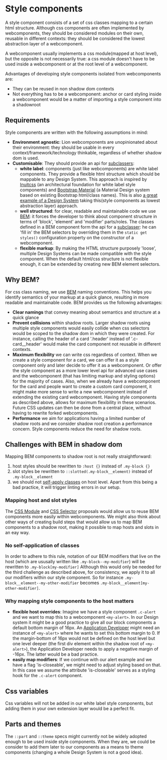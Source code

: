 # Style components
A style component consists of a set of css classes mapping to a certain html structure. Although css
components are often implemented by webcomponents, they should be considered modules on their own,
reusable in different contexts: they should be considered the lowest abstraction layer of a
webcomponent.

A webcomponent usually implements a css module(mapped at host level), but the opposite is not
necessarily true: a css module doesn't have to be used inside a webcomponent or at the root level
of a webcomponent.

Advantages of developing style components isolated from webcomponents are:
- They can be reused in non shadow dom contexts
- Not everything has to be a webcomponent: anchor or card styling inside a webcomponent would be a
matter of importing a style component into a shadowroot


## Requirements
Style components are written with the following assumptions in mind:

- **Environment agnostic**: Lion webcomponents are unopinionated about their environment: they
should be usable in every context/framework/technology thinkable, regardless of whether shadow dom
is used.
- **Customisable**: They should provide an api for [subclassers](./definitions.md):
  - **white label**:  components (just like webcomponents) are white label components. They provide
  a flexible html structure which should be mappable to any Design System.
This approach is inspired by [Inuitcss](https://github.com/inuitcss/inuitcss) (an architectural
foundation for white label style components) and [Bootstrap Material](https://fezvrasta.github.io/bootstrap-material-design/)
(a Material Design system based on existing Bootstrap html/class names).
This is also [a great example of a Design System](https://www.carbondesignsystem.com/components/checkbox/code)
taking this(style components as lowest abstraction layer) approach.
  - **well structured**: for clear, readable and maintainable code we use [BEM](http://getbem.com/):
  it forces the
  developer to think about component structure in terms of 'block', 'element' and 'modifier'
  parts/roles. The classes defined in a BEM component form the api for a
  [subclasser](./definitions.md): he can 'fill in' the BEM selectors by overriding them in the
  `static get styles()` configuration property on the constructor of a webcomponent.
  - **flexible markup**: By making the HTML structure purposely 'loose', multiple Design Systems can
    be made compatible with the style component. When the default html/css structure is not flexible
    enough, it can be extended by creating new BEM element selectors.

## Why BEM?
For css class naming, we use [BEM](http://getbem.com/) naming conventions. This helps you identify
semantics of your markup at a quick glance, resulting in more readable and maintainable code.
BEM provides us the following advantages:
- **Clear namings** that convey meaning about semantics and structure at a quick glance
- **Prevent collisions** within shadow roots. Larger shadow roots using multiple style components
would easily collide when css selectors would be scoped to the shadow dom in which they were
created. For instance, calling the header of a card '.header' instead of '.c-card__header'
would make the card component not reusable in different contexts.
- **Maximum flexibility** we can write css regardless of context. When we create a style component
for a card, we can offer it as a style component only and later decide to offer it as a webcomponent.
Or offer the style component
as a more lower level api for advanced use cases and the webcomponent (that has limiting markup and
styling options) for the majority of cases.
Also, when we already have a webcomponent for the card and people want to create a custom card
component, it might make more sense to write a new webcomponent instead of extending the existing
card webcomponent.
Having style components as described above, allows for maximum flexibility in these scenarios.
Future CSS updates can then be done from a central place, without having to rewrite forked webcomponents.
- **Performance** we aim for applications having a limited number of shadow roots and we consider
shadow root creation a performance concern. Style components reduce the need for shadow roots.
<!-- TODO: we definitely suffered here in the Polymer era. We might want to create some new perf
tests for our lit-element based apps to verify this claim again. -->


## Challenges with BEM in shadow dom
Mapping BEM components to shadow root is not really straightforward:
 1. host styles should be rewritten to `:host {}` instead of `.my-block {}`
 2. slot styles be rewritten to `::slotted(.my-block__element)` instead of `.my-block__element`
 3. we should not [self-apply classes](https://developers.google.com/web/fundamentals/web-components/best-practices)
 on host level. Apart from this being a bad practice, it will trigger linting errors in our setup.

### Mapping host and slot styles
The [CSS Module](https://github.com/w3c/webcomponents/issues/759) and [CSS Selector](https://github.com/w3c/csswg-drafts/issues/3714) proposals would allow us to reuse BEM components more easily within webcomponents.
We might also think about other ways of creating build steps that would allow us to map BEM
components to a shadow root, making it possible to map hosts and slots in an eay way.
<!-- TODO: quite important that we find a solution to this problem -->

### No self-application of classes
In order to adhere to this rule, notation of our BEM modifiers that live on the host (which are
ususally written like `.my-block--my-modifier`) will be rewritten to `.my-block[my-modifier]`
Although this would only be needed for the third challenge as described above, for consistency,
we apply it to all our modifiers within our style component.
So for instance `.my-block__element--my-other-modifier` becomes
`.my-block__element[my-other-modifier]`.


### Why mapping style components to the host matters
- **flexible host overrides**:
Imagine we have a style component `.c-alert` and we want to map this to a webcomponent `<my-alert>`.
In our Design system it might be a good practice to give all our block components a default bottom
margin of 16px. An [Application Developer](./definitions.md) might need an instance of `<my-alert>` where he wants to
set this bottom margin to 0.
If the margin-bottom of 16px would not be defined on the host level but one level deeper (the first
div element within the shadow root of `<my-alert>`), the Application Developer needs to apply a
negative margin of -16px. The latter would be a bad practice.
- **easily map modifiers**:
If we continue with our alert example and we have a flag 'is-closeable', we might need to adjust
styling based on that. In this case we assume the attribute 'is-closeable' serves as a styling
hook for the `.c-alert` component.

## Css variables
Css variables will not be added in our white label style components, but adding them in your own
extension layer would be a perfect fit.

## Parts and themes
The `::part` and `::theme` specs might currently not be widely adopted enough to be used inside
style components. When they are, we could be consider to add them later to our components as a means
to theme components (changing a whole Design System is not a good idea).


<!-- TODO: check if needed for story above, else delete
It would mainly be benificial when:

- styles need to be reused in a context where extending is not a solution/forking is needed (which
happened quite some times in our previous components lib, making our core styles less scalable).

- style components (and their corresponding html structure) are considered the core building
blocks of a Design System. Webcomponents provide a developer friendly abstraction that mainly
sees fit


### Naming Conventions
For css class naming, we use BEM naming conventions. This helps you identify semantics of
your markup at a quick glance, resulting in more readable and maintainable code.
BEM is an abbreviation for:
- Block
- Element
- Modifier

## webcomponents


### HTML Structure
Despite not having applied any styling by default, our components do have an html structure that
allows [subclassers](./definitions.md) to easily extend them.
Webcomponents can be

### BEM and shadow DOM
Although BEM naming conventions partly encapsulate



All CSS our components is written from a generic mindset, following BEM conventions:
https://en.bem.info/methodology/

Although the CSS and HTML are implemented by the component, they should be regarded as
totally decoupled.

Not only does this force us to write better structured css, it also allows for future
reusability in many different ways like:
 - disabling shadow DOM for a component (for water proof encapsulation can be combined with
  a build step)
 - easier translation to more flexible, WebComponents agnostic solutions like JSS
  (allowing extends, mixins, reasoning, IDE integration, tree shaking etc.)
 - export to a CSS module for reuse in an outer context


Please note that the HTML structure is purposely 'loose', allowing multiple design systems
to be compatible with the style component.
Note that every occurence of '::slotted(*)' can be rewritten to '> *' for use in an other
context
-->



<!-- TODO:
 - follow https://cssguidelin.es/ and/or inuitcss: by prefixing our components with 'c-', we mark
    our components as core components, ensuring they never conflict with css created by  -->
